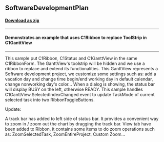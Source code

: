 ## SoftwareDevelopmentPlan
#### [Download as zip](https://minhaskamal.github.io/DownGit/#/home?url=https://github.com/GrapeCity/ComponentOne-WinForms-Samples/tree/master/NetFramework\GanttView\CS\SoftwareDevelopmentPlan)
____
#### Demonstrates an example that uses C1Ribbon to replace ToolStrip in C1GanttView
____
This sample put C1Ribbon, C1Status and C1GanttView in the same C1RibbonForm. The GanttView's toolstrip will be hidden and we use a ribbon to replace and extend its functionalities. This GanttView represents a Software development project, we customize some settings such as: add a vacation day and change time begin/end working day in default calendar, change nonworking day's color... When a dialog is showing, the status bar will display BUSY on the left, otherwise READY. This sample handles C1GanttView.SelectedIndexChanged event to update TaskMode of current selected task into two RibbonToggleButtons. 

Update: 

A track bar has added to left side of status bar. It provides a convenient way to zoom in / zoom out the chart by dragging the track bar. View tab have been added to Ribbon, it contains some items to do zoom operations such as: ZoomSelectedTask, ZoomEntireProject, Custom Zoom... 